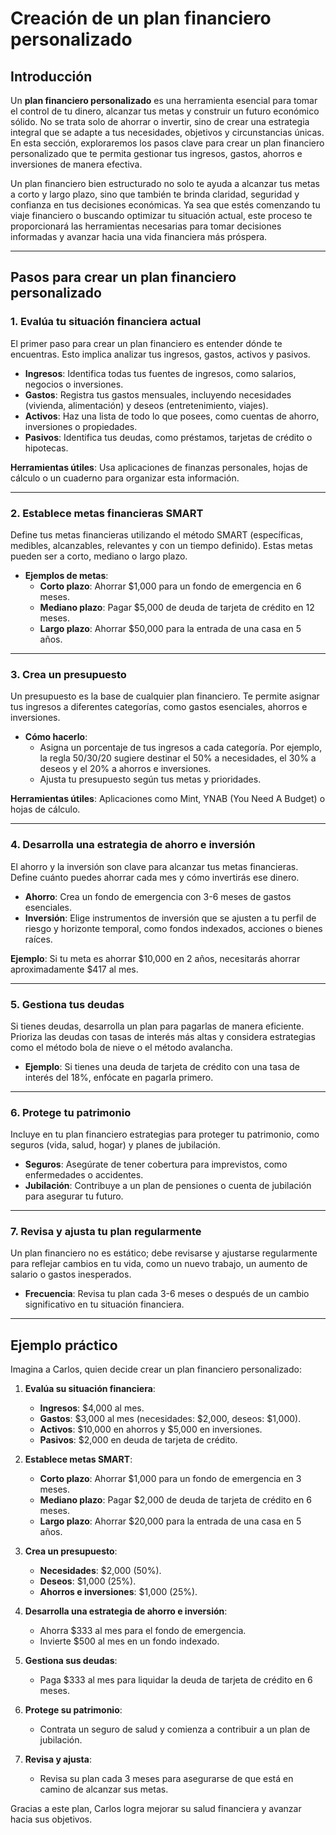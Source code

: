 # Creación de un plan financiero personalizado

## Introducción

Un **plan financiero personalizado** es una herramienta esencial para tomar el control de tu dinero, alcanzar tus metas y construir un futuro económico sólido. No se trata solo de ahorrar o invertir, sino de crear una estrategia integral que se adapte a tus necesidades, objetivos y circunstancias únicas. En esta sección, exploraremos los pasos clave para crear un plan financiero personalizado que te permita gestionar tus ingresos, gastos, ahorros e inversiones de manera efectiva.

Un plan financiero bien estructurado no solo te ayuda a alcanzar tus metas a corto y largo plazo, sino que también te brinda claridad, seguridad y confianza en tus decisiones económicas. Ya sea que estés comenzando tu viaje financiero o buscando optimizar tu situación actual, este proceso te proporcionará las herramientas necesarias para tomar decisiones informadas y avanzar hacia una vida financiera más próspera.

---

## Pasos para crear un plan financiero personalizado

### 1. **Evalúa tu situación financiera actual**

El primer paso para crear un plan financiero es entender dónde te encuentras. Esto implica analizar tus ingresos, gastos, activos y pasivos.

- **Ingresos**: Identifica todas tus fuentes de ingresos, como salarios, negocios o inversiones.  
- **Gastos**: Registra tus gastos mensuales, incluyendo necesidades (vivienda, alimentación) y deseos (entretenimiento, viajes).  
- **Activos**: Haz una lista de todo lo que posees, como cuentas de ahorro, inversiones o propiedades.  
- **Pasivos**: Identifica tus deudas, como préstamos, tarjetas de crédito o hipotecas.  

**Herramientas útiles**: Usa aplicaciones de finanzas personales, hojas de cálculo o un cuaderno para organizar esta información.

---

### 2. **Establece metas financieras SMART**

Define tus metas financieras utilizando el método SMART (específicas, medibles, alcanzables, relevantes y con un tiempo definido). Estas metas pueden ser a corto, mediano o largo plazo.

- **Ejemplos de metas**:  
  - **Corto plazo**: Ahorrar $1,000 para un fondo de emergencia en 6 meses.  
  - **Mediano plazo**: Pagar $5,000 de deuda de tarjeta de crédito en 12 meses.  
  - **Largo plazo**: Ahorrar $50,000 para la entrada de una casa en 5 años.  

---

### 3. **Crea un presupuesto**

Un presupuesto es la base de cualquier plan financiero. Te permite asignar tus ingresos a diferentes categorías, como gastos esenciales, ahorros e inversiones.

- **Cómo hacerlo**:  
  - Asigna un porcentaje de tus ingresos a cada categoría. Por ejemplo, la regla 50/30/20 sugiere destinar el 50% a necesidades, el 30% a deseos y el 20% a ahorros e inversiones.  
  - Ajusta tu presupuesto según tus metas y prioridades.  

**Herramientas útiles**: Aplicaciones como Mint, YNAB (You Need A Budget) o hojas de cálculo.

---

### 4. **Desarrolla una estrategia de ahorro e inversión**

El ahorro y la inversión son clave para alcanzar tus metas financieras. Define cuánto puedes ahorrar cada mes y cómo invertirás ese dinero.

- **Ahorro**: Crea un fondo de emergencia con 3-6 meses de gastos esenciales.  
- **Inversión**: Elige instrumentos de inversión que se ajusten a tu perfil de riesgo y horizonte temporal, como fondos indexados, acciones o bienes raíces.  

**Ejemplo**: Si tu meta es ahorrar $10,000 en 2 años, necesitarás ahorrar aproximadamente $417 al mes.

---

### 5. **Gestiona tus deudas**

Si tienes deudas, desarrolla un plan para pagarlas de manera eficiente. Prioriza las deudas con tasas de interés más altas y considera estrategias como el método bola de nieve o el método avalancha.

- **Ejemplo**: Si tienes una deuda de tarjeta de crédito con una tasa de interés del 18%, enfócate en pagarla primero.  

---

### 6. **Protege tu patrimonio**

Incluye en tu plan financiero estrategias para proteger tu patrimonio, como seguros (vida, salud, hogar) y planes de jubilación.

- **Seguros**: Asegúrate de tener cobertura para imprevistos, como enfermedades o accidentes.  
- **Jubilación**: Contribuye a un plan de pensiones o cuenta de jubilación para asegurar tu futuro.  

---

### 7. **Revisa y ajusta tu plan regularmente**

Un plan financiero no es estático; debe revisarse y ajustarse regularmente para reflejar cambios en tu vida, como un nuevo trabajo, un aumento de salario o gastos inesperados.

- **Frecuencia**: Revisa tu plan cada 3-6 meses o después de un cambio significativo en tu situación financiera.  

---

## Ejemplo práctico

Imagina a Carlos, quien decide crear un plan financiero personalizado:

1. **Evalúa su situación financiera**:  
   - **Ingresos**: $4,000 al mes.  
   - **Gastos**: $3,000 al mes (necesidades: $2,000, deseos: $1,000).  
   - **Activos**: $10,000 en ahorros y $5,000 en inversiones.  
   - **Pasivos**: $2,000 en deuda de tarjeta de crédito.  

2. **Establece metas SMART**:  
   - **Corto plazo**: Ahorrar $1,000 para un fondo de emergencia en 3 meses.  
   - **Mediano plazo**: Pagar $2,000 de deuda de tarjeta de crédito en 6 meses.  
   - **Largo plazo**: Ahorrar $20,000 para la entrada de una casa en 5 años.  

3. **Crea un presupuesto**:  
   - **Necesidades**: $2,000 (50%).  
   - **Deseos**: $1,000 (25%).  
   - **Ahorros e inversiones**: $1,000 (25%).  

4. **Desarrolla una estrategia de ahorro e inversión**:  
   - Ahorra $333 al mes para el fondo de emergencia.  
   - Invierte $500 al mes en un fondo indexado.  

5. **Gestiona sus deudas**:  
   - Paga $333 al mes para liquidar la deuda de tarjeta de crédito en 6 meses.  

6. **Protege su patrimonio**:  
   - Contrata un seguro de salud y comienza a contribuir a un plan de jubilación.  

7. **Revisa y ajusta**:  
   - Revisa su plan cada 3 meses para asegurarse de que está en camino de alcanzar sus metas.  

Gracias a este plan, Carlos logra mejorar su salud financiera y avanzar hacia sus objetivos.
